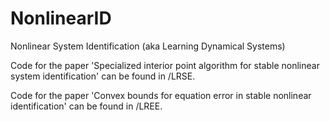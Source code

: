 # NonlinearID
Nonlinear System Identification (aka Learning Dynamical Systems)

Code for the paper 'Specialized interior point algorithm for stable nonlinear system identification' can be found in /LRSE.

Code for the paper 'Convex bounds for equation error in stable nonlinear identification' can be found in /LREE.


